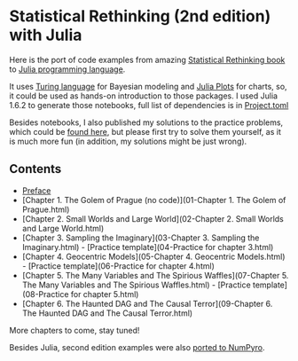# Statistical Rethinking (2nd edition) with Julia

Here is the port of code examples from amazing [Statistical Rethinking book](https://xcelab.net/rm/statistical-rethinking/) 
to [Julia programming language](https://julialang.org/).

It uses [Turing language](https://turing.ml/stable/) for Bayesian modeling and [Julia Plots](https://docs.juliaplots.org/latest/) for charts, so, it could be 
used as hands-on introduction to those packages. I used Julia 1.6.2 to generate those notebooks, full list of dependencies is in [Project.toml](https://github.com/Shmuma/rethinking-2ed-julia/blob/main/Project.toml)

Besides notebooks, I also published my solutions to the practice problems, which could be [found here](https://github.com/Shmuma/rethinking-2ed-julia/tree/main/solutions),
but please first try to solve them yourself, as it is much more fun (in addition, my solutions might be just wrong).

## Contents

* [Preface](00-Preface.html)
* [Chapter 1. The Golem of Prague (no code)](01-Chapter 1. The Golem of Prague.html)
* [Chapter 2. Small Worlds and Large World](02-Chapter 2. Small Worlds and Large World.html)
* [Chapter 3. Sampling the Imaginary](03-Chapter 3. Sampling the Imaginary.html) - [Practice template](04-Practice for chapter 3.html)
* [Chapter 4. Geocentric Models](05-Chapter 4. Geocentric Models.html) - [Practice template](06-Practice for chapter 4.html)
* [Chapter 5. The Many Variables and The Spirious Waffles](07-Chapter 5. The Many Variables and The Spirious Waffles.html) - [Practice template](08-Practice for chapter 5.html)
* [Chapter 6. The Haunted DAG and The Causal Terror](09-Chapter 6. The Haunted DAG and The Causal Terror.html)

More chapters to come, stay tuned!

Besides Julia, second edition examples were also [ported to NumPyro](https://fehiepsi.github.io/rethinking-numpyro/).
